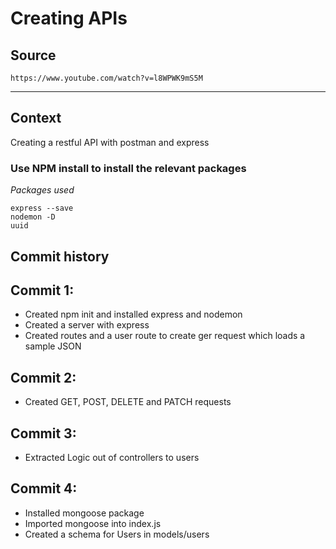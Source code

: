 Creating APIs
===

Source
---
`https://www.youtube.com/watch?v=l8WPWK9mS5M`

-------
Context
---
Creating a restful API with postman and express

<h3>Use NPM install to install the relevant packages</h3>

<em>Packages used</em>
```
express --save
nodemon -D
uuid
```


Commit history
---
Commit 1:
---
- Created npm init and installed express and nodemon
- Created a server with express 
- Created routes and a user route to create ger request which loads a sample JSON   

Commit 2:
---
- Created GET, POST, DELETE and PATCH requests

Commit 3:
---
- Extracted Logic out of controllers to users

Commit 4:
---
- Installed mongoose package
- Imported mongoose into index.js
- Created a schema for Users in models/users